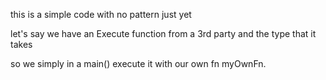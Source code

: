 <!-- https://www.youtube.com/watch?v=GipAZwKFgoA -->
<!-- https://youtu.be/367qYRy39zw?t=1259 -->


this is a simple code with no pattern just yet

let's say we have an Execute function from a 3rd party and the type that it takes

so we simply in a main() execute it with our own fn myOwnFn.